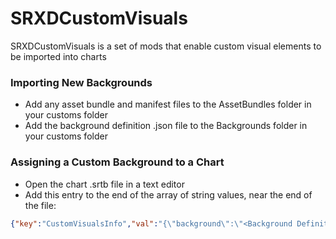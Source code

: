 # SRXDCustomVisuals
SRXDCustomVisuals is a set of mods that enable custom visual elements to be imported into charts

### Importing New Backgrounds

- Add any asset bundle and manifest files to the AssetBundles folder in your customs folder
- Add the background definition .json file to the Backgrounds folder in your customs folder

### Assigning a Custom Background to a Chart

- Open the chart .srtb file in a text editor
- Add this entry to the end of the array of string values, near the end of the file:
```json
{"key":"CustomVisualsInfo","val":"{\"background\":\"<Background Definition File Name>\"}","loadedGenerationId":1}
```
